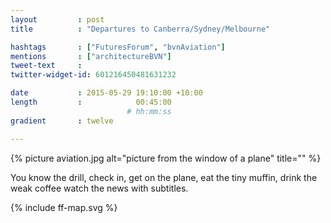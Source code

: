 ```yaml
---
layout         : post
title          : "Departures to Canberra/Sydney/Melbourne"

hashtags       : ["FuturesForum", "bvnAviation"]
mentions       : ["architectureBVN"]
tweet-text     :
twitter-widget-id: 601216450481631232

date           : 2015-05-29 19:10:00 +10:00
length         :            00:45:00
                          # hh:mm:ss
gradient       : twelve

---
```

{% picture aviation.jpg alt="picture from the window of a plane" title="" %}

You know the drill, check in, get on the plane, eat the tiny muffin, drink the weak coffee watch the news with subtitles.



<div class="the-map">{% include ff-map.svg %}</div>
